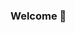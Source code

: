 ### Welcome 👋

<!--
**MudNam/MudNam** is a ✨ _special_ ✨ repository because its `README.md` (this file) appears on your GitHub profile.

Here are some ideas to get you started:

Cloud Architect | AWS Certified Solutions Architect | DevOps Engineer | Kubernetes | Sysadmin | Linux | Comptia Cloud+ SME | Blockchain and Open Source advocate. Detailed technical knowledge and hands-on experience of DevOps, Automation, Build Engineering and Configuration Management. Extensive experience in the design and implementation of fully automated Continuous Integration, Continuous Delivery, Continuous Deployment pipelines and DevOps processes and highly available, automated cloud infrastructure through Infrastructure as Code (Terraform). In-depth knowledge of JavaScript, Python, micro service architecture and serverless application models, and running large enterprise scale Kubernetes Clusters. Highly experienced in Start Ups..
-->
